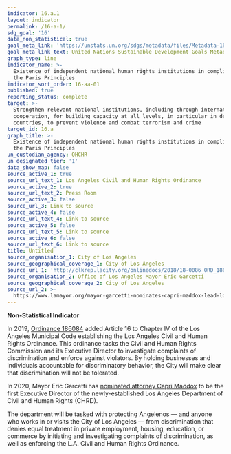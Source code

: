 ```yaml
---
indicator: 16.a.1
layout: indicator
permalink: /16-a-1/
sdg_goal: '16'
data_non_statistical: true
goal_meta_link: 'https://unstats.un.org/sdgs/metadata/files/Metadata-16-0A-01.pdf'
goal_meta_link_text: United Nations Sustainable Development Goals Metadata (pdf 1361kB)
graph_type: line
indicator_name: >-
  Existence of independent national human rights institutions in compliance with
  the Paris Principles
indicator_sort_order: 16-aa-01
published: true
reporting_status: complete
target: >-
  Strengthen relevant national institutions, including through international
  cooperation, for building capacity at all levels, in particular in developing
  countries, to prevent violence and combat terrorism and crime
target_id: 16.a
graph_title: >-
  Existence of independent national human rights institutions in compliance with
  the Paris Principles
un_custodian_agency: OHCHR
un_designated_tier: '1'
data_show_map: false
source_active_1: true
source_url_text_1: Los Angeles Civil and Human Rights Ordinance
source_active_2: true
source_url_text_2: Press Room
source_active_3: false
source_url_3: Link to source
source_active_4: false
source_url_text_4: Link to source
source_active_5: false
source_url_text_5: Link to source
source_active_6: false
source_url_text_6: Link to source
title: Untitled
source_organisation_1: City of Los Angeles
source_geographical_coverage_1: City of Los Angeles
source_url_1: 'http://clkrep.lacity.org/onlinedocs/2018/18-0086_ORD_186084_06-09-2019.pdf'
source_organisation_2: Office of Los Angeles Mayor Eric Garcetti
source_geographical_coverage_2: City of Los Angeles
source_url_2: >-
  https://www.lamayor.org/mayor-garcetti-nominates-capri-maddox-lead-los-angeles-department-civil-and-human-rights
---
```

**Non-Statistical Indicator**

In 2019, [Ordinance 186084](http://clkrep.lacity.org/onlinedocs/2018/18-0086_ORD_186084_06-09-2019.pdf) added Article 16 to Chapter IV of the Los Angeles Municipal Code establishing the Los Angeles Civil and Human Rights Ordinance. This ordinance tasks the Civil and Human Rights Commission and its Executive Director to investigate complaints of discrimination and enforce against violators. By holding businesses and individuals accountable for discriminatory behavior, the City will make clear that discrimination will not be tolerated.

In 2020, Mayor Eric Garcetti has [nominated attorney Capri Maddox](https://www.lamayor.org/mayor-garcetti-nominates-capri-maddox-lead-los-angeles-department-civil-and-human-rights) to be the first Executive Director of the newly-established Los Angeles Department of Civil and Human Rights (CHRD).

The department will be tasked with protecting Angelenos — and anyone who works in or visits the City of Los Angeles — from discrimination that denies equal treatment in private employment, housing, education, or commerce by initiating and investigating complaints of discrimination, as well as enforcing the L.A. Civil and Human Rights Ordinance.